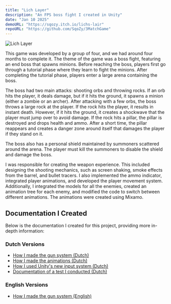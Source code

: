 ```yaml
---
title: "Lich Layer"
description: "An FPS boss fight I created in Unity"
date: "Jan 10 2025"
demoURL: "https://sqozy.itch.io/lichs-lair"
repoURL: "https://github.com/SqoZy/3MatchGame"
---
```


![Lich Layer](/images/lichlayer.png)

This game was developed by a group of four, and we had around four months to complete it. The theme of the game was a boss fight, featuring an end boss that spawns minions. Before reaching the boss, players first go through a tutorial phase where they learn to fight the minions. After completing the tutorial phase, players enter a large arena containing the boss. 

The boss had two main attacks: shooting orbs and throwing rocks. If an orb hits the player, it deals damage, but if it hits the ground, it spawns a minion (either a zombie or an archer). After attacking with a few orbs, the boss throws a large rock at the player. If the rock hits the player, it results in instant death. However, if it hits the ground, it creates a shockwave that the player must jump over to avoid damage. If the rock hits a pillar, the pillar is destroyed and drops health and ammo. After a short time, the pillar reappears and creates a danger zone around itself that damages the player if they stand on it.

The boss also has a personal shield maintained by summoners scattered around the arena. The player must kill the summoners to disable the shield and damage the boss.

I was responsible for creating the weapon experience. This included designing the shooting mechanics, such as screen shaking, smoke effects from the barrel, and bullet tracers. I also implemented the ammo indicator, integrated player animations, and developed the player movement system. Additionally, I integrated the models for all the enemies, created an animation tree for each enemy, and modified the code to switch between different animations. The animations were created using Mixamo.

## Documentation I Created

Below is the documentation I created for this project, providing more in-depth information:

### Dutch Versions
- <a href="../../../public/pdf/Gun-systeem.pdf" target="_blank">How I made the gun system (Dutch)</a>
- <a href="../../../public/pdf/Animaties.pdf" target="_blank">How I made the animations (Dutch)</a>
- <a href="../../../public/pdf/Unity-Input-Systeem.pdf" target="_blank">How I used Unity's new input system (Dutch)</a>
- <a href="../../../public/pdf/Gun-feeling-test.pdf" target="_blank">Documentation of a test I conducted (Dutch)</a>

### English Versions
- <a href="../../../public/pdf/Gun-systeem-English.pdf" target="_blank">How I made the gun system (English)</a>
